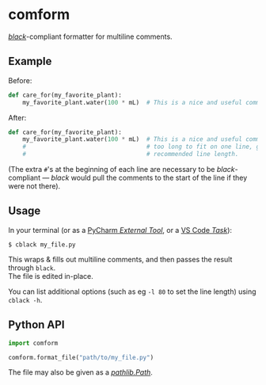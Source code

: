 # comform

<em><a href="https://black.readthedocs.io">black</a></em>-compliant formatter for multiline comments.

## Example

Before:
```python
def care_for(my_favorite_plant):
    my_favorite_plant.water(100 * mL)  # This is a nice and useful comment, but it is too long to fit on one line, given the recommended line length.
```

After:
```python
def care_for(my_favorite_plant):
    my_favorite_plant.water(100 * mL)  # This is a nice and useful comment, but it is
    #                                  # too long to fit on one line, given the
    #                                  # recommended line length.
```
(The extra `#`'s at the beginning of each line are necessary to be _black_-compliant
— _black_ would pull the comments to the start of the line if they were not there).


## Usage

In your terminal (or as a [PyCharm _External Tool_](https://www.jetbrains.com/help/pycharm/configuring-third-party-tools.html),
or a [VS Code _Task_](https://code.visualstudio.com/docs/editor/tasks)):
```
$ cblack my_file.py
```
This wraps & fills out multiline comments, and then passes the result through `black`.\
The file is edited in-place.

You can list additional options (such as eg `-l 80` to set the line length) 
using `cblack -h`.


## Python API

```python
import comform

comform.format_file("path/to/my_file.py")
```
The file may also be given as a <em><a href="https://docs.python.org/3/library/pathlib.html">pathlib.Path</a></em>.
